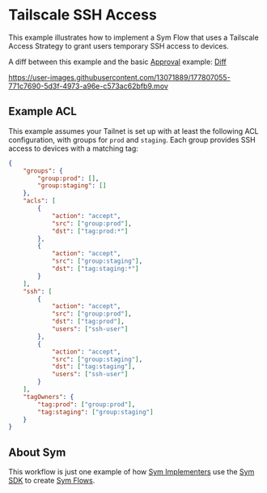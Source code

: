 # Tailscale SSH Access

This example illustrates how to implement a Sym Flow that uses a Tailscale Access Strategy to grant users temporary SSH access to devices.

A diff between this example and the basic [Approval](../approvals) example: [Diff](https://github.com/symopsio/examples/compare/0e957073852a414026b028b1ebfbccb16c271059...29e048598a2c549d6d78e576270484db9f51e36b)


https://user-images.githubusercontent.com/13071889/177807055-771c7690-5d3f-4973-a96e-c573ac62bfb9.mov


## Example ACL

This example assumes your Tailnet is set up with at least the following ACL configuration, with groups for `prod` and `staging`. Each group provides SSH access to devices with a matching tag:

```json
{
    "groups": {
        "group:prod": [],
        "group:staging": []
    },
    "acls": [
        {
            "action": "accept",
            "src": ["group:prod"],
            "dst": ["tag:prod:*"]
        },
        {
            "action": "accept",
            "src": ["group:staging"],
            "dst": ["tag:staging:*"]
        }
    ],
    "ssh": [
        {
            "action": "accept",
            "src": ["group:prod"],
            "dst": ["tag:prod"],
            "users": ["ssh-user"]
        },
        {
            "action": "accept",
            "src": ["group:staging"],
            "dst": ["tag:staging"],
            "users": ["ssh-user"]
        }
    ],
    "tagOwners": {
        "tag:prod": ["group:prod"],
        "tag:staging": ["group:staging"]
    }
}

```

## About Sym

This workflow is just one example of how [Sym Implementers](https://docs.symops.com/docs/sym-for-implementers) use the [Sym SDK](https://docs.symops.com/docs) to create [Sym Flows](https://docs.symops.com/docs/flows).
